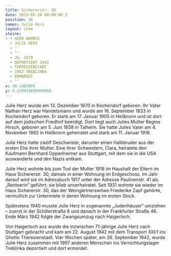 ```yaml
---
title: Sichererstr. 30
date: 2015-05-20 00:00:00 Z
position: 36
names: Julie Herz
layout: item
steine:
- - HIER WOHNTE
  - JULIE HERZ
  - ''
  - ''
  - JG. 1870
  - DEPORTIERT 1942
  - THERESIENSTADT
  - 1942 TREBLINKA
  - ERMORDET
  - ''
x: 49.1483005
y: 9.220919699999968
---
```


Julie Herz wurde am 13. Dezember 1870 in Kochendorf geboren. Ihr Vater Nathan Herz war Handelsmann und wurde am 16. September 1833 in Kochendorf geboren. Er starb am 17. Januar 1905 in Heilbronn und ist dort auf dem jüdischen Friedhof beerdigt. Dort liegt auch Julies Mutter Regine Hirsch, geboren am 5. Juni 1838 in Talheim. Sie hatte Julies Vater am 4. November 1862 in Heilbronn geheiratet und starb am 11. Januar 1916.

Julie Herz hatte zwölf Geschwister, darunter einen Halbbruder aus der ersten Ehe ihrer Mutter. Eine ihrer Schwestern, Clara, heiratete den Kaufmann Bernhard Oppenheimer aus Stuttgart, mit dem sie in die USA auswanderte und den Nazis entkam.

Julie Herz wohnte bis zum Tod der Mutter 1916 im Haushalt der Eltern im Haus Sichererstr. 30, damals in einer Wohnung im Erdgeschoss. Im Jahr darauf wird sie im Adressbuch 1917 unter der Adresse Paulinenstr. 41 als „Rentnerin“ geführt; sie blieb unverheiratet. Seit 1931 wohnte sie wieder im Haus Sichererstr. 30, das der Weingärtnerswitwe Friederike Zapf gehörte, vermutlich zur Untermiete in deren Wohnung im ersten Stock.

Spätestens 1940 musste Julie Herz in sogenannte „Judenhäuser“ umziehen – zuerst in der Schillerstraße 6 und danach in der Frankfurter Straße 46. Ende März 1942 folgte der Zwangsumzug nach Haigerloch.

Von Haigerloch aus wurde die inzwischen 71-jährige Julie Herz nach Stuttgart gebracht und kam am 22. August 1942 mit dem Transport XIII/1 ins Ghetto Theresienstadt. Vier Wochen später, am 26. September 1942, wurde Julie Herz zusammen mit 1997 anderen Menschen ins Vernichtungslager Treblinka deportiert und dort ermordet.